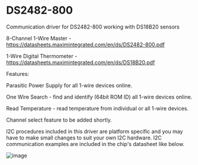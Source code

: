 # DS2482-800
 Communication driver for DS2482-800 working with DS18B20 sensors
 
 8-Channel 1-Wire Master - https://datasheets.maximintegrated.com/en/ds/DS2482-800.pdf
 
 1-Wire Digital Thermometer - https://datasheets.maximintegrated.com/en/ds/DS18B20.pdf

Features:

 Parasitic Power Supply for all 1-wire devices online. 
 
 One Wire Search - find and identify (64bit ROM ID) all 1-wire devices online.
 
 Read Temperature - read temperature from individual or all 1-wire devices.
 
Channel select feature to be added shortly.


I2C procedures included in this driver are platform specific and you may have to make small changes to suit your own I2C hardware.
I2C communication examples are included in the chip's datasheet like below.

![image](https://user-images.githubusercontent.com/50047346/179456609-69d216ea-8ec7-4bd6-82d5-a512dbf72908.png)

